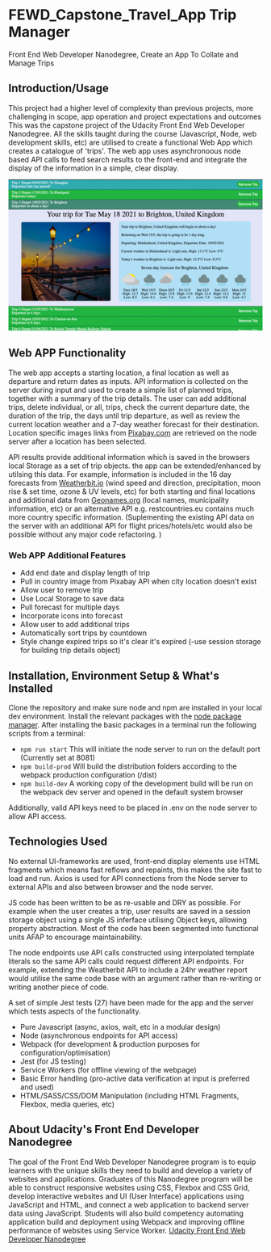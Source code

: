 # FEWD_Capstone_Travel_App Trip Manager

Front End Web Developer Nanodegree, Create an App To Collate and Manage Trips


## Introduction/Usage 

This project had a higher level of complexity than previous projects, more challenging in scope, app operation and project expectations and outcomes This was the capstone project of the Udacity Front End Web Developer Nanodegree. All the skills taught during the course (Javascript, Node, web development skills, etc) are utilised to create a functional Web App which creates a catalogue of 'trips'. The web app uses asynchronoous node based API calls to feed search results to the front-end and integrate the display of the information in a simple, clear display.


![Image of Summary Screen with two trips open](/readme-media/2021-05-07_Trip_Summary.png)



## Web APP Functionality

The web app accepts a starting location, a final location as well as departure and return dates as inputs. API information is collected on the server during input and used to create a simple list of planned trips, together with a summary of the trip details.  The user can add additional trips, delete individual, or all, trips, check the current departure date, the duration of the trip, the days until trip departure, as well as review the current location weather and a 7-day weather forecast for their destination. Location specific images links from [Pixabay.com](https://www.pixabay.com) are retrieved on the node server after a location has been selected.

API results provide additional information which is saved in the browsers local Storage as a set of trip objects. the app can be extended/enhanced by utilsing this data. For example, information is included in the 16 day  forecasts from [Weatherbit.io](https://www.weatherbit.io/) (wind speed and direction, precipitation, moon rise & set time, ozone & UV levels, etc) for both starting and final locations and additional data from [Geonames.org](https://www.geonames.org/) (local names, municipality information, etc) or an alternative API e.g. restcountries.eu contains much more country specific information.
(Suplementing the existing API data on the server with an additional API for flight prices/hotels/etc would also be possible without any major code refactoring. )


### Web APP Additional Features
- Add end date and display length of trip
- Pull in country image from Pixabay API when city location doesn't exist
- Allow user to remove trip
- Use Local Storage to save data
- Pull forecast for multiple days
- Incorporate icons into forecast
- Allow user to add additional trips
- Automatically sort trips by countdown
- Style change expired trips so it's clear it's expired
(-use session storage for building trip details object)


## Installation, Environment Setup & What's Installed

Clone the repository and make sure node and npm are installed in your local dev environment.
Install the relevant packages with the [node package manager](https://docs.npmjs.com/).
After installing the basic packages in a terminal run the following scripts from a terminal: 

* `npm run start`
This will initiate the node server to run on the default port (Currently set at 8081)
* `npm build-prod`
Will build the distribution folders according to the webpack production configuration (/dist)
* `npm build-dev`
A working copy of the development build will be run on the webpack dev server and opened in the default system browser

Additionally, valid API keys need to be placed in .env on the node server to allow API access.


## Technologies Used

No external UI-frameworks are used, front-end display elements use HTML fragments which means fast reflows and repaints, this makes the site fast to load and run. Axios is used for API connections from the Node server to external APIs and also between browser and the node server. 

JS code has been written to be as re-usable and DRY as possible. For example when the user creates a trip, user results are saved in a session storage object using a single JS inferface utilising Object keys, allowing property abstraction. Most of the code has been segmented into functional units AFAP to encourage maintainability.

The node endpoints use API calls constructed using interpolated template literals so the same API calls could request different API endpoints. For example, extending the Weatherbit API to include a 24hr weather report would utilise the same code base with an argument rather than re-writing or writing another piece of code.

A set of simple Jest tests (27) have been made for the app and the server which tests aspects of the functionality.

- Pure Javascript (async, axios, wait, etc in a modular design)
- Node (asynchronous endpoints for API access)
- Webpack (for development & production purposes for configuration/optimisation)
- Jest (for JS testing)
- Service Workers (for offline viewing of the webpage)
- Basic Error handling (pro-active data verification at input is preferred and used)
- HTML/SASS/CSS/DOM Manipulation (including HTML Fragments, Flexbox, media queries, etc)


## About Udacity's Front End Developer Nanodegree

The goal of the Front End Web Developer Nanodegree program is to equip learners with the unique skills they need to build and develop a variety of websites and applications. Graduates of this Nanodegree program will be able to construct responsive websites using CSS, Flexbox and CSS Grid, develop interactive websites and UI (User Interface) applications using JavaScript and HTML, and connect a web application to backend server data using JavaScript. Students will also build competency automating application build and deployment using Webpack and improving offline performance of websites using Service Worker. [Udacity Front End Web Developer Nanodegree](https://www.udacity.com/course/front-end-web-developer-nanodegree--nd0011)